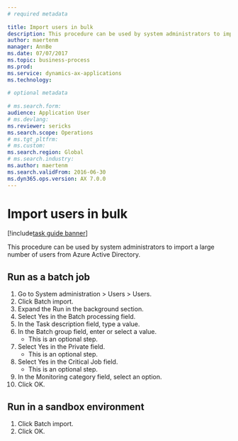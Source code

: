 ```yaml
--- 
# required metadata 
 
title: Import users in bulk
description: This procedure can be used by system administrators to import a large number of users from Azure Active Directory. 
author: maertenm
manager: AnnBe 
ms.date: 07/07/2017
ms.topic: business-process 
ms.prod:  
ms.service: dynamics-ax-applications 
ms.technology:  
 
# optional metadata 
 
# ms.search.form:   
audience: Application User 
# ms.devlang:  
ms.reviewer: sericks
ms.search.scope: Operations 
# ms.tgt_pltfrm:  
# ms.custom:  
ms.search.region: Global
# ms.search.industry: 
ms.author: maertenm
ms.search.validFrom: 2016-06-30 
ms.dyn365.ops.version: AX 7.0.0 
---
```

# Import users in bulk

[!include[task guide banner](../../includes/task-guide-banner.md)]

This procedure can be used by system administrators to import a large number of users from Azure Active Directory.


## Run as a batch job
1. Go to System administration > Users > Users.
2. Click Batch import.
3. Expand the Run in the background section.
4. Select Yes in the Batch processing field.
5. In the Task description field, type a value.
6. In the Batch group field, enter or select a value.
    * This is an optional step.  
7. Select Yes in the Private field.
    * This is an optional step.  
8. Select Yes in the Critical Job field.
    * This is an optional step.  
9. In the Monitoring category field, select an option.
10. Click OK.

## Run in a sandbox environment
1. Click Batch import.
2. Click OK.

